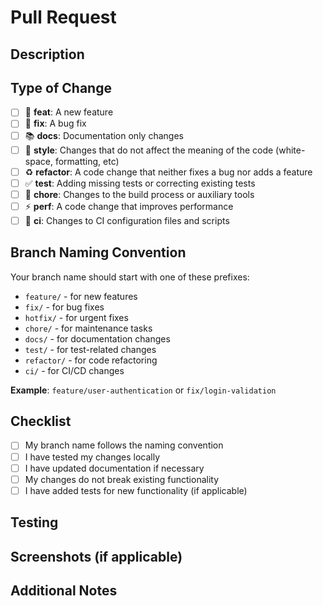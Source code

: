 # Pull Request

## Description
<!-- Provide a brief description of the changes in this PR -->

## Type of Change
<!-- Mark the appropriate option(s) with [x] -->

- [ ] 🚀 **feat**: A new feature
- [ ] 🐛 **fix**: A bug fix
- [ ] 📚 **docs**: Documentation only changes
- [ ] 💄 **style**: Changes that do not affect the meaning of the code (white-space, formatting, etc)
- [ ] ♻️ **refactor**: A code change that neither fixes a bug nor adds a feature
- [ ] ✅ **test**: Adding missing tests or correcting existing tests
- [ ] 🔧 **chore**: Changes to the build process or auxiliary tools
- [ ] ⚡ **perf**: A code change that improves performance
- [ ] 🔄 **ci**: Changes to CI configuration files and scripts

## Branch Naming Convention
<!-- Ensure your branch follows the naming convention -->

Your branch name should start with one of these prefixes:
- `feature/` - for new features
- `fix/` - for bug fixes
- `hotfix/` - for urgent fixes
- `chore/` - for maintenance tasks
- `docs/` - for documentation changes
- `test/` - for test-related changes
- `refactor/` - for code refactoring
- `ci/` - for CI/CD changes

**Example**: `feature/user-authentication` or `fix/login-validation`

## Checklist
<!-- Mark the appropriate option(s) with [x] -->

- [ ] My branch name follows the naming convention
- [ ] I have tested my changes locally
- [ ] I have updated documentation if necessary
- [ ] My changes do not break existing functionality
- [ ] I have added tests for new functionality (if applicable)

## Testing
<!-- Describe how you tested your changes -->

## Screenshots (if applicable)
<!-- Add screenshots to help explain your changes -->

## Additional Notes
<!-- Any additional information that reviewers should know -->
